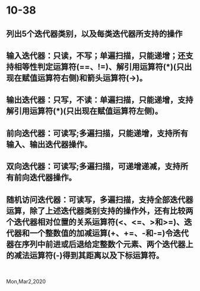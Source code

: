 # 10-38

## 列出5个迭代器类别，以及每类迭代器所支持的操作

## 输入迭代器：只读，不写；单遍扫描，只能递增；还支持相等性判定运算符(==、!=)、解引用运算符(*)(只出现在赋值运算符右侧)和箭头运算符(->)。

## 输出迭代器：只写，不读：单遍扫描，只能递增，支持解引用运算符(*)(只出现在赋值运算符左侧)。

## 前向迭代器：可读写;多遍扫描，只能递增，支持所有输入、输出迭代器操作。

## 双向迭代器：可读写;多遍扫描，可递增递减，支持所有前向迭代器操作。

## 随机访问迭代器：可读写，多遍扫描，支持全部迭代器运算，除了上述迭代器类别支持的操作外，还有比较两个迭代器相对位置的关系运算符(<、<=、>和>=)、迭代器和一个整数值的加减运算(+、+=、-和-=)令迭代器在序列中前进或后退给定整数个元素、两个迭代器上的减法运算符(-)得到其距离以及下标运算符。

&nbsp;

Mon,Mar2,2020